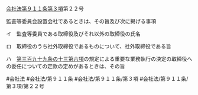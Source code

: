 [会社法第９１１条第３項](会社法＿＿＿＿第９１１条第３項)第２２号

監査等委員会設置会社であるときは、その旨及び次に掲げる事項

イ　監査等委員である取締役及びそれ以外の取締役の氏名

ロ　取締役のうち社外取締役であるものについて、社外取締役である旨

ハ　[第三百九十九条の十三第六項](会社法＿＿＿＿第３９９条の１３第６項)の規定による重要な業務執行の決定の取締役への委任についての定款の定めがあるときは、その旨


#会社法
#会社法/第９１１条
#会社法/第９１１条/第３項
#会社法/第９１１条/第３項/第２２号
